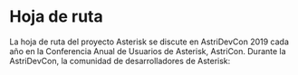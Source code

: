 # Hoja de ruta

La hoja de ruta del proyecto Asterisk se discute en AstriDevCon 2019 cada año en la Conferencia Anual de Usuarios de Asterisk, AstriCon. Durante la AstriDevCon, la comunidad de desarrolladores de Asterisk: